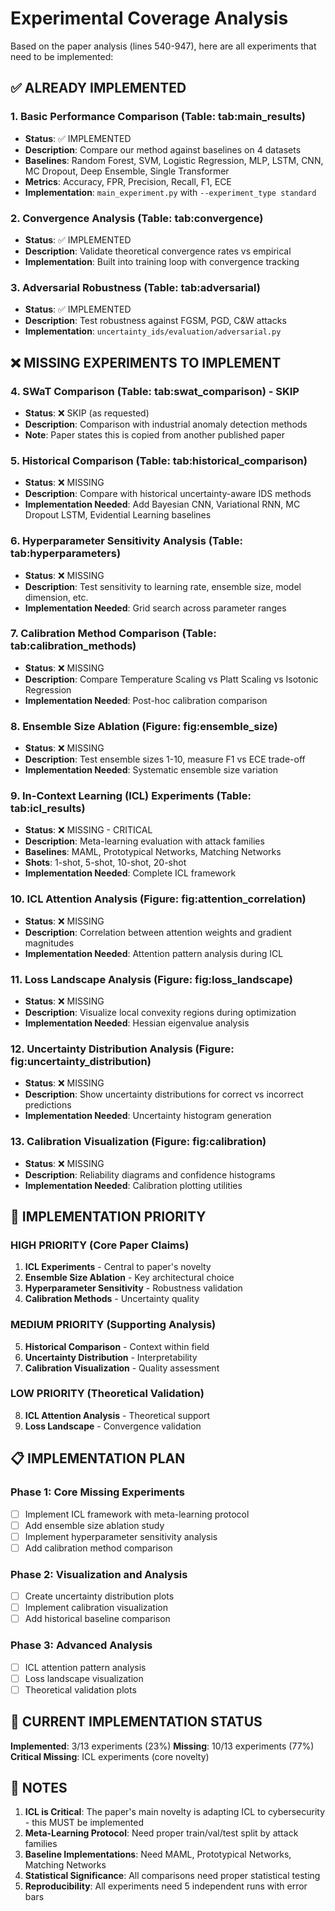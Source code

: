 # Experimental Coverage Analysis

Based on the paper analysis (lines 540-947), here are all experiments that need to be implemented:

## ✅ ALREADY IMPLEMENTED

### 1. Basic Performance Comparison (Table: tab:main_results)
- **Status**: ✅ IMPLEMENTED
- **Description**: Compare our method against baselines on 4 datasets
- **Baselines**: Random Forest, SVM, Logistic Regression, MLP, LSTM, CNN, MC Dropout, Deep Ensemble, Single Transformer
- **Metrics**: Accuracy, FPR, Precision, Recall, F1, ECE
- **Implementation**: `main_experiment.py` with `--experiment_type standard`

### 2. Convergence Analysis (Table: tab:convergence)
- **Status**: ✅ IMPLEMENTED
- **Description**: Validate theoretical convergence rates vs empirical
- **Implementation**: Built into training loop with convergence tracking

### 3. Adversarial Robustness (Table: tab:adversarial)
- **Status**: ✅ IMPLEMENTED
- **Description**: Test robustness against FGSM, PGD, C&W attacks
- **Implementation**: `uncertainty_ids/evaluation/adversarial.py`

## ❌ MISSING EXPERIMENTS TO IMPLEMENT

### 4. SWaT Comparison (Table: tab:swat_comparison) - SKIP
- **Status**: ❌ SKIP (as requested)
- **Description**: Comparison with industrial anomaly detection methods
- **Note**: Paper states this is copied from another published paper

### 5. Historical Comparison (Table: tab:historical_comparison)
- **Status**: ❌ MISSING
- **Description**: Compare with historical uncertainty-aware IDS methods
- **Implementation Needed**: Add Bayesian CNN, Variational RNN, MC Dropout LSTM, Evidential Learning baselines

### 6. Hyperparameter Sensitivity Analysis (Table: tab:hyperparameters)
- **Status**: ❌ MISSING
- **Description**: Test sensitivity to learning rate, ensemble size, model dimension, etc.
- **Implementation Needed**: Grid search across parameter ranges

### 7. Calibration Method Comparison (Table: tab:calibration_methods)
- **Status**: ❌ MISSING
- **Description**: Compare Temperature Scaling vs Platt Scaling vs Isotonic Regression
- **Implementation Needed**: Post-hoc calibration comparison

### 8. Ensemble Size Ablation (Figure: fig:ensemble_size)
- **Status**: ❌ MISSING
- **Description**: Test ensemble sizes 1-10, measure F1 vs ECE trade-off
- **Implementation Needed**: Systematic ensemble size variation

### 9. In-Context Learning (ICL) Experiments (Table: tab:icl_results)
- **Status**: ❌ MISSING - CRITICAL
- **Description**: Meta-learning evaluation with attack families
- **Baselines**: MAML, Prototypical Networks, Matching Networks
- **Shots**: 1-shot, 5-shot, 10-shot, 20-shot
- **Implementation Needed**: Complete ICL framework

### 10. ICL Attention Analysis (Figure: fig:attention_correlation)
- **Status**: ❌ MISSING
- **Description**: Correlation between attention weights and gradient magnitudes
- **Implementation Needed**: Attention pattern analysis during ICL

### 11. Loss Landscape Analysis (Figure: fig:loss_landscape)
- **Status**: ❌ MISSING
- **Description**: Visualize local convexity regions during optimization
- **Implementation Needed**: Hessian eigenvalue analysis

### 12. Uncertainty Distribution Analysis (Figure: fig:uncertainty_distribution)
- **Status**: ❌ MISSING
- **Description**: Show uncertainty distributions for correct vs incorrect predictions
- **Implementation Needed**: Uncertainty histogram generation

### 13. Calibration Visualization (Figure: fig:calibration)
- **Status**: ❌ MISSING
- **Description**: Reliability diagrams and confidence histograms
- **Implementation Needed**: Calibration plotting utilities

## 🔧 IMPLEMENTATION PRIORITY

### HIGH PRIORITY (Core Paper Claims)
1. **ICL Experiments** - Central to paper's novelty
2. **Ensemble Size Ablation** - Key architectural choice
3. **Hyperparameter Sensitivity** - Robustness validation
4. **Calibration Methods** - Uncertainty quality

### MEDIUM PRIORITY (Supporting Analysis)
5. **Historical Comparison** - Context within field
6. **Uncertainty Distribution** - Interpretability
7. **Calibration Visualization** - Quality assessment

### LOW PRIORITY (Theoretical Validation)
8. **ICL Attention Analysis** - Theoretical support
9. **Loss Landscape** - Convergence validation

## 📋 IMPLEMENTATION PLAN

### Phase 1: Core Missing Experiments
- [ ] Implement ICL framework with meta-learning protocol
- [ ] Add ensemble size ablation study
- [ ] Implement hyperparameter sensitivity analysis
- [ ] Add calibration method comparison

### Phase 2: Visualization and Analysis
- [ ] Create uncertainty distribution plots
- [ ] Implement calibration visualization
- [ ] Add historical baseline comparison

### Phase 3: Advanced Analysis
- [ ] ICL attention pattern analysis
- [ ] Loss landscape visualization
- [ ] Theoretical validation plots

## 🎯 CURRENT IMPLEMENTATION STATUS

**Implemented**: 3/13 experiments (23%)
**Missing**: 10/13 experiments (77%)
**Critical Missing**: ICL experiments (core novelty)

## 📝 NOTES

1. **ICL is Critical**: The paper's main novelty is adapting ICL to cybersecurity - this MUST be implemented
2. **Meta-Learning Protocol**: Need proper train/val/test split by attack families
3. **Baseline Implementations**: Need MAML, Prototypical Networks, Matching Networks
4. **Statistical Significance**: All comparisons need proper statistical testing
5. **Reproducibility**: All experiments need 5 independent runs with error bars
